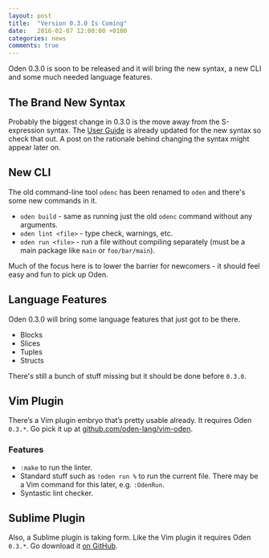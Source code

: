 ```yaml
---
layout: post
title:  "Version 0.3.0 Is Coming"
date:   2016-02-07 12:00:00 +0100
categories: news
comments: true
---
```


Oden 0.3.0 is soon to be released and it will bring the new syntax, a new CLI
and some much needed language features.

## The Brand New Syntax

Probably the biggest change in 0.3.0 is the move away from the S-expression
syntax. The [User Guide](/user-guide/) is already updated for the new syntax
so check that out. A post on the rationale behind changing the syntax might
appear later on.

## New CLI

The old command-line tool `odenc` has been renamed to `oden` and there's some
new commands in it.

* `oden build` - same as running just the old `odenc` command without any
  arguments.
* `oden lint <file>` - type check, warnings, etc.
* `oden run <file>` - run a file without compiling separately (must be a main
  package like `main` or `foo/bar/main`).

Much of the focus here is to lower the barrier for newcomers - it should feel
easy and fun to pick up Oden.

## Language Features

Oden 0.3.0 will bring some language features that just got to be there.

* Blocks
* Slices
* Tuples
* Structs

There's still a bunch of stuff missing but it should be done before `0.3.0`.

## Vim Plugin

There’s a Vim plugin embryo that’s pretty usable already. It requires Oden
`0.3.*`. Go pick it up at [github.com/oden-lang/vim-oden](
https://github.com/oden-lang/vim-oden).

### Features

* `:make` to run the linter.
* Standard stuff such as `!oden run %` to run the current file. There may be
  a Vim command for this later, e.g. `:OdenRun`.
* Syntastic lint checker.

## Sublime Plugin

Also, a Sublime plugin is taking form. Like the Vim plugin it requires Oden
`0.3.*`. Go download it [on GitHub](https://github.com/oden-lang/sublime-oden).
